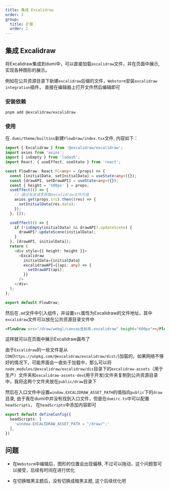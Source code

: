 ```yaml
---
title: 集成 Excalidraw
order: 2
group:
  title: 扩展
  order: 2
---
```


## 集成 Excalidraw

将Excalidraw集成到dumi中，可以直接加载`excalidraw`文件，并在页面中展示, 实现各种图形的展示。

例如在公共资源目录下新建`excalidraw`后缀的文件，`Webstorm`安装`excalidraw integration`插件， 直接在编辑器上打开文件然后编辑即可

### 安装依赖

```bash
pnpm add @excalidraw/excalidraw
```

### 使用

在`.dumi/theme/builtins`新建`FlowDraw/index.tsx`文件, 内容如下：

```typescript jsx
import { Excalidraw } from '@excalidraw/excalidraw';
import axios from 'axios';
import { isEmpty } from 'lodash';
import React, { useEffect, useState } from 'react';

const FlowDraw: React.FC<any> = (props) => {
  const [initialData, setInitialData] = useState<any>({});
  const [drawAPI, setDrawAPI] = useState<any>({});
  const { height = '500px' } = props;
  useEffect(() => {
    // 通过发送请求获取excalidraw文件内容
    axios.get(props.src).then((res) => {
      setInitialData(res.data);
    });
  }, []);

  useEffect(() => {
    if (!isEmpty(initialData) && drawAPI?.updateScene) {
      drawAPI?.updateScene(initialData);
    }
  }, [drawAPI, initialData]);
  return (
    <div style={{ height: height }}>
      <Excalidraw
        initialData={initialData}
        excalidrawAPI={(api: any) => {
          setDrawAPI(api);
        }}
      />
    </div>
  );
};

export default FlowDraw;
```

然后在`.md`文件中引入组件，并设置`src`属性为Excalidraw的文件地址，其中`excalidraw`文件可以放在公共资源目录文件中

```html
<FlowDraw src="/draw/webgl/canvas坐标系.excalidraw" height="600px"></FlowDraw>
```

这样就可以在页面中展示Excalidraw画布了

由于`Excalidraw`的一些文件是从`CDN`(`https://unpkg.com/@excalidraw/excalidraw/dist/`)加载的，如果网络不够好的情况下，可能界面会一直处于加载中，那么可以将`node_modules/@excalidraw/excalidraw/dis`目录下的`excalidraw-assets`（用于生产）文件夹和`excalidraw-assets-dev`(用于开发)文件夹复制到公共资源目录中，我将这两个文件夹放在`public/draw`目录下

然后在入口文件中设置`window.EXCALIDRAW_ASSET_PATH`的值指向`public`下的`draw`目录, 由于我在dumi中并没有找到入口文件，但是在`dumirc.ts`中可以配置`headScripts`， 在`headScripts`中添加内容即可

```typescript
export default defineConfig({
  headScripts: [
    'window.EXCALIDRAW_ASSET_PATH = "/draw/";'
  ],
})
```

## 问题

- 在`Webstorm`中编辑后，图形的位置会出现偏移, 不过可以拖动，这个问题暂可以接受，后续有时间在进行优化

- 在切换暗黑主题后，没有切换成暗黑主题, 这个后续优化吧
